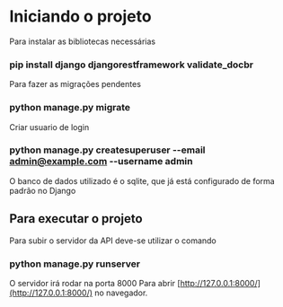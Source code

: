 # Iniciando o projeto

Para instalar as bibliotecas necessárias

### pip install django djangorestframework validate_docbr

Para fazer as migrações pendentes

### python manage.py migrate

Criar usuario de login

### python manage.py createsuperuser --email admin@example.com --username admin

O banco de dados utilizado é o sqlite, que já está configurado de forma padrão no Django


## Para executar o projeto

Para subir o servidor da API deve-se utilizar o comando

### python manage.py runserver

O servidor irá rodar na porta 8000
Para abrir [http://127.0.0.1:8000/](http://127.0.0.1:8000/) no navegador.
